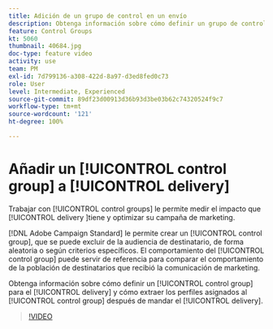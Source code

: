 ```yaml
---
title: Adición de un grupo de control en un envío
description: Obtenga información sobre cómo definir un grupo de control para el envío y cómo extraer los perfiles asignados al grupo de control después de mandar el envío.
feature: Control Groups
kt: 5060
thumbnail: 40684.jpg
doc-type: feature video
activity: use
team: PM
exl-id: 7d799136-a308-422d-8a97-d3ed8fed0c73
role: User
level: Intermediate, Experienced
source-git-commit: 89df23d00913d36b93d3be03b62c74320524f9c7
workflow-type: tm+mt
source-wordcount: '121'
ht-degree: 100%

---
```


# Añadir un [!UICONTROL control group] a [!UICONTROL delivery]

Trabajar con [!UICONTROL control groups] le permite medir el impacto que [!UICONTROL delivery ]tiene y optimizar su campaña de marketing.

[!DNL Adobe Campaign Standard] le permite crear un [!UICONTROL control group], que se puede excluir de la audiencia de destinatario, de forma aleatoria o según criterios específicos. El comportamiento del [!UICONTROL control group] puede servir de referencia para comparar el comportamiento de la población de destinatarios que recibió la comunicación de marketing.

Obtenga información sobre cómo definir un [!UICONTROL control group] para el [!UICONTROL delivery] y cómo extraer los perfiles asignados al [!UICONTROL control group] después de mandar el [!UICONTROL delivery].

>[!VIDEO](https://video.tv.adobe.com/v/40684?quality=12&learn=on)
